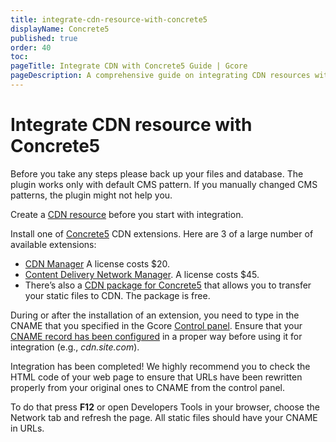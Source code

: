 ```yaml
---
title: integrate-cdn-resource-with-concrete5
displayName: Concrete5
published: true
order: 40
toc:
pageTitle: Integrate CDN with Concrete5 Guide | Gcore
pageDescription: A comprehensive guide on integrating CDN resources with Concrete5 CMS to enhance your site's speed and user experience.
---
```

# Integrate CDN resource with Concrete5

Before you take any steps please back up your files and database. The plugin works only with default CMS pattern. If you manually changed CMS patterns, the plugin might not help you.

Create a <a href="https://gcore.com/docs/cdn/getting-started/create-a-cdn-resource/create-a-cdn-resource-for-only-static-files" target="_blank">CDN resource</a> before you start with integration.

Install one of <a href="http://www.concrete5.org/" target="_blank">Concrete5</a> CDN extensions. Here are 3 of a large number of available extensions: 

- <a href="https://www.concrete5.org/marketplace/addons/cdn-manager/" target="_blank">CDN Manager</a> A license costs $20.
- <a href="http://www.concrete5.org/marketplace/addons/content-delivery-network-cdn/" target="_blank">Content Delivery Network Manager</a>. A license costs $45.
- There’s also a <a href="https://github.com/concrete5/concrete5/pull/771" target="_blank">CDN package for Сoncrete5</a> that allows you to transfer your static files to CDN. The package is free.

During or after the installation of an extension, you need to type in the CNAME that you specified in the Gcore <a href="https://accounts.gcore.com/reports/dashboard" target="_blank">Control panel</a>. Ensure that your <a href="https://gcore.com/docs/cdn/cdn-resource-options/general/create-and-set-a-custom-domain-for-the-content-delivery-via-cdn" target="_blank">CNAME record has been configured</a> in a proper way before using it for integration (e.g., *cdn.site.com*).

Integration has been completed! We highly recommend you to check the HTML code of your web page to ensure that URLs have been rewritten properly from your original ones to CNAME from the control panel.

To do that press **F12** or open Developers Tools in your browser, choose the Network tab and refresh the page. All static files should have your CNAME in URLs.